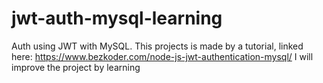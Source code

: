 # jwt-auth-mysql-learning
Auth using JWT with MySQL.
This projects is made by a tutorial, linked here: https://www.bezkoder.com/node-js-jwt-authentication-mysql/
I will improve the project by learning
